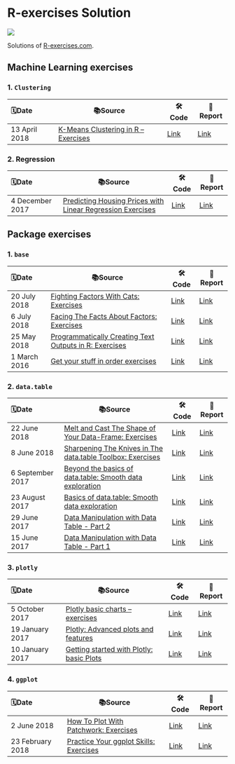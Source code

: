# R-exercises Solution
![](https://www.r-exercises.com/wnw-images/wp-content/uploads/2015/10/R-exercises-logo22.pngmin.png)

Solutions of [R-exercises.com](https://www.r-exercises.com/).

## Machine Learning exercises
### 1. `Clustering`

| 🗓️Date         | 📚Source                                                      | 🛠️Code                                                        | 📝Report                                                      |
| :------------ | ------------------------------------------------------------ | ------------------------------------------------------------ | ------------------------------------------------------------ |
| 13 April 2018 | [K-Means Clustering in R – Exercises](https://www.r-exercises.com/2018/04/13/11256/) | [Link](https://github.com/swsoyee/r-exercises/blob/master/K-Means%20Clustering%20in%20R%20%E2%80%93%20Exercises.Rmd) | [Link](https://github.com/swsoyee/r-exercises/blob/master/K-Means_Clustering_in_R_%E2%80%93_Exercises.md) |



### 2. Regression

| 🗓️Date           | 📚Source                                                      | 🛠️Code                                                        | 📝Report                                                      |
| :-------------- | ------------------------------------------------------------ | ------------------------------------------------------------ | ------------------------------------------------------------ |
| 4 December 2017 | [Predicting Housing Prices with Linear Regression Exercises](https://www.r-exercises.com/2017/12/04/boston-regression-exercises/) | [Link](https://github.com/swsoyee/r-exercises/blob/master/Predicting%20Housing%20Prices%20with%20Linear%20Regression%20Exercises.Rmd) | [Link](https://github.com/swsoyee/r-exercises/blob/master/Predicting_Housing_Prices_with_Linear_Regression_Exercises.md) |

### 


## Package exercises
### 1. `base`

| 🗓️Date        | 📚Source                                                      | 🛠️Code                                                        | 📝Report                                                      |
| :----------- | ------------------------------------------------------------ | ------------------------------------------------------------ | ------------------------------------------------------------ |
| 20 July 2018 | [Fighting Factors With Cats: Exercises](https://www.r-exercises.com/2018/07/20/fighting-factors-with-cats-exercises/) | [Link](https://github.com/swsoyee/r-exercises/blob/master/Fighting%20Factors%20With%20Cats%20Exercises.Rmd) | [Link](https://github.com/swsoyee/r-exercises/blob/master/Fighting_Factors_With_Cats_Exercises.md) |
| 6 July 2018  | [Facing The Facts About Factors: Exercises](https://www.r-exercises.com/2018/07/06/facing-the-facts-about-factors-exercises/) | [Link](https://github.com/swsoyee/r-exercises/blob/master/Facing%20The%20Facts%20About%20Factors%20Exercises.Rmd) | [Link](https://github.com/swsoyee/r-exercises/blob/master/Facing_The_Facts_About_Factors_Exercises.md) |
| 25 May 2018  | [Programmatically Creating Text Outputs in R: Exercises](https://www.r-exercises.com/2018/05/25/programmatically-creating-text-output-in-r-exercises/) | [Link](https://github.com/swsoyee/r-exercises/blob/master/Programmatically%20Creating%20Text%20Outputs%20in%20R%20Exercises.Rmd) | [Link](https://github.com/swsoyee/r-exercises/blob/master/Programmatically_Creating_Text_Outputs_in_R_Exercises.md) |
| 1 March 2016 | [Get your stuff in order exercises](https://www.r-exercises.com/2016/03/01/get-your-stuff-in-order-exercises/) | [Link](https://github.com/swsoyee/r-exercises/blob/master/Get%20your%20stuff%20in%20order%20exercises.Rmd) | [Link](https://github.com/swsoyee/r-exercises/blob/master/Get_your_stuff_in_order_exercises.md) |



### 2. `data.table`

| 🗓️Date            | 📚Source                                                      | 🛠️Code                                                        | 📝Report                                                      |
| :--------------- | ------------------------------------------------------------ | ------------------------------------------------------------ | ------------------------------------------------------------ |
| 22 June 2018     | [Melt and Cast The Shape of Your Data-Frame: Exercises](https://www.r-exercises.com/2018/06/22/melt-and-cast-the-shape-of-your-data-frame-exercises/) | [Link](https://github.com/swsoyee/r-exercises/blob/master/Melt%20and%20Cast%20The%20Shape%20of%20Your%20Data-Frame%20Exercises.Rmd) | [Link](https://github.com/swsoyee/r-exercises/blob/master/Melt_and_Cast_The_Shape_of_Your_Data-Frame_Exercises.md) |
| 8 June 2018      | [Sharpening The Knives in The data.table Toolbox: Exercises](https://www.r-exercises.com/2018/06/08/sharpening-the-knives-in-the-data-table-toolbox-exercises/) | [Link](https://github.com/swsoyee/r-exercises/blob/master/Sharpening%20The%20Knives%20in%20The%20data.table%20Toolbox%20Exercises.Rmd) | [Link](https://github.com/swsoyee/r-exercises/blob/master/Sharpening_The_Knives_in_The_data.table_Toolbox_Exercises.md) |
| 6 September 2017 | [Beyond the basics of data.table: Smooth data exploration](https://www.r-exercises.com/2017/09/06/beyond-the-basics-of-data-table-smooth-data-exploration/) | [Link](https://github.com/swsoyee/r-exercises/blob/master/Beyond%20the%20basics%20of%20data.table%20Smooth%20data%20exploration.Rmd) | [Link](https://github.com/swsoyee/r-exercises/blob/master/Beyond_the_basics_of_data.table_Smooth_data_exploration.md) |
| 23 August 2017   | [Basics of data.table: Smooth data exploration](https://www.r-exercises.com/2017/08/23/basics-of-data-table-smooth-data-exploration/) | [Link](https://github.com/swsoyee/r-exercises/blob/master/Basics%20of%20data.table%20Smooth%20data%20exploration.Rmd) | [Link](https://github.com/swsoyee/r-exercises/blob/master/Basics_of_data.table_Smooth_data_exploration.md) |
| 29 June 2017     | [Data Manipulation with Data Table - Part 2](https://www.r-exercises.com/2017/06/29/data-manipulation-with-data-table-part-2/) | [Link](https://github.com/swsoyee/r-exercises/blob/master/Data%20Manipulation%20with%20Data%20Table%20-%20Part%202.Rmd) | [Link](https://github.com/swsoyee/r-exercises/blob/master/Data_Manipulation_with_Data_Table_-_Part_2.md) |
| 15 June 2017     | [Data Manipulation with Data Table - Part 1](https://www.r-exercises.com/2017/06/15/data-manipulation-with-data-table-part-1/) | [Link](https://github.com/swsoyee/r-exercises/blob/master/Data%20Manipulation%20with%20Data%20Table%20-%20Part%201.Rmd) | [Link](https://github.com/swsoyee/r-exercises/blob/master/Data_Manipulation_with_Data_Table_-_Part_1.md) |



### 3. `plotly`

| 🗓️Date           | 📚Source                                                      | 🛠️Code                                                        | 📝Report                                                      |
| :-------------- | ------------------------------------------------------------ | ------------------------------------------------------------ | ------------------------------------------------------------ |
| 5 October 2017  | [Plotly basic charts – exercises](https://www.r-exercises.com/2017/10/05/plotly-basic-charts-exercises/) | [Link](https://github.com/swsoyee/r-exercises/blob/master/Plotly%20basic%20charts%20exercises.Rmd) | [Link](https://github.com/swsoyee/r-exercises/blob/master/Plotly_basic_charts_exercises.md) |
| 19 January 2017 | [Plotly: Advanced plots and features](https://www.r-exercises.com/2017/01/19/plotly-advanced-plots-and-features/) | [Link](https://github.com/swsoyee/r-exercises/blob/master/Plotly%20Advanced%20plots%20and%20features.Rmd) | [Link](https://github.com/swsoyee/r-exercises/blob/master/Plotly_Advanced_plots_and_features.md) |
| 10 January 2017 | [Getting started with Plotly: basic Plots](https://www.r-exercises.com/2017/01/10/getting-started-with-plotly-basic-plots/) | [Link](https://github.com/swsoyee/r-exercises/blob/master/Getting%20started%20with%20Plotly%20basic%20Plots.Rmd) | [Link](https://github.com/swsoyee/r-exercises/blob/master/Getting_started_with_Plotly_basic_Plots.md) |



### 4. `ggplot`

| 🗓️Date            | 📚Source                                                      | 🛠️Code                                                        | 📝Report                                                      |
| :--------------- | ------------------------------------------------------------ | ------------------------------------------------------------ | ------------------------------------------------------------ |
| 2 June 2018      | [How To Plot With Patchwork: Exercises](https://www.r-exercises.com/2018/06/02/how-to-plot-with-patchwork-exercises/) | [Link](https://github.com/swsoyee/r-exercises/blob/master/How%20To%20Plot%20With%20Patchwork%20Exercises.Rmd) | [Link](https://github.com/swsoyee/r-exercises/blob/master/How_To_Plot_With_Patchwork_Exercises.md) |
| 23 February 2018 | [Practice Your ggplot Skills: Exercises](https://www.r-exercises.com/2018/02/23/practice-you-ggplot-skills-exercises/) | [Link](https://github.com/swsoyee/r-exercises/blob/master/Practice%20Your%20ggplot%20Skills%20Exercises.Rmd) | [Link](https://github.com/swsoyee/r-exercises/blob/master/Practice_Your_ggplot_Skills_Exercises.md) |

